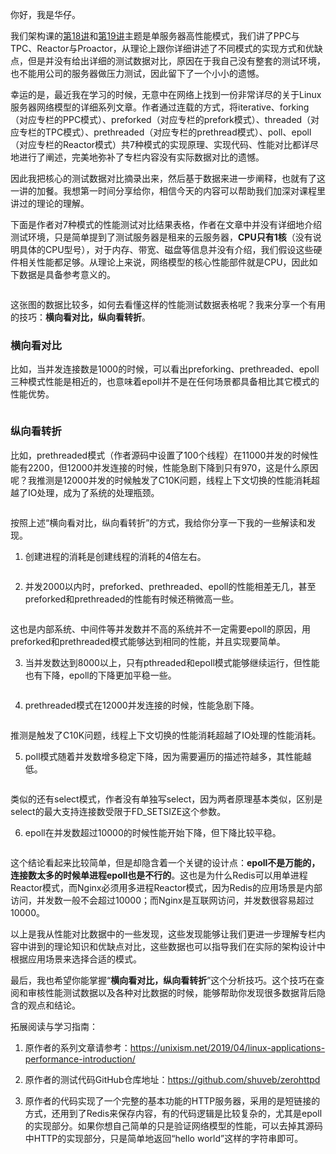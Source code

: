 <p>你好，我是华仔。</p><p>我们架构课的<a href="https://time.geekbang.org/column/article/8697">第18讲</a>和<a href="https://time.geekbang.org/column/article/8805">第19讲</a>主题是单服务器高性能模式，我们讲了PPC与TPC、Reactor与Proactor，从理论上跟你详细讲述了不同模式的实现方式和优缺点，但是并没有给出详细的测试数据对比，原因在于我自己没有整套的测试环境，也不能用公司的服务器做压力测试，因此留下了一个小小的遗憾。</p><p>幸运的是，最近我在学习的时候，无意中在网络上找到一份非常详尽的关于Linux服务器网络模型的详细系列文章。作者通过连载的方式，将iterative、forking（对应专栏的PPC模式）、preforked（对应专栏的prefork模式）、threaded（对应专栏的TPC模式）、prethreaded（对应专栏的prethread模式）、poll、epoll（对应专栏的Reactor模式）共7种模式的实现原理、实现代码、性能对比都详尽地进行了阐述，完美地弥补了专栏内容没有实际数据对比的遗憾。</p><p>因此我把核心的测试数据对比摘录出来，然后基于数据来进一步阐释，也就有了这一讲的加餐。我想第一时间分享给你，相信今天的内容可以帮助我们加深对课程里讲过的理论的理解。</p><p>下面是作者对7种模式的性能测试对比结果表格，作者在文章中并没有详细地介绍测试环境，只是简单提到了测试服务器是租来的云服务器，<strong>CPU只有1核</strong>（没有说明具体的CPU型号），对于内存、带宽、磁盘等信息并没有介绍，我们假设这些硬件相关性能都足够。从理论上来说，网络模型的核心性能部件就是CPU，因此如下数据是具备参考意义的。</p><!-- [[[read_end]]] --><p><img src="https://static001.geekbang.org/resource/image/21/e5/2121684ed5723579a817d6a47d259be5.png" alt=""></p><p>这张图的数据比较多，如何去看懂这样的性能测试数据表格呢？我来分享一个有用的技巧：<strong>横向看对比，纵向看转折</strong>。</p><h3>横向看对比</h3><p>比如，当并发连接数是1000的时候，可以看出preforking、prethreaded、epoll三种模式性能是相近的，也意味着epoll并不是在任何场景都具备相比其它模式的性能优势。</p><p><img src="https://static001.geekbang.org/resource/image/7a/98/7a85c2a05e828ca5bfb2ba98d9e0cd98.png" alt=""></p><h3>纵向看转折</h3><p>比如，prethreaded模式（作者源码中设置了100个线程）在11000并发的时候性能有2200，但12000并发连接的时候，性能急剧下降到只有970，这是什么原因呢？我推测是12000并发的时候触发了C10K问题，线程上下文切换的性能消耗超越了IO处理，成为了系统的处理瓶颈。</p><p><img src="https://static001.geekbang.org/resource/image/3a/08/3acb8af02e70c68bfa00e900c0d0fe08.png" alt=""></p><p>按照上述“横向看对比，纵向看转折”的方式，我给你分享一下我的一些解读和发现。</p><ol>
<li>创建进程的消耗是创建线程的消耗的4倍左右。</li>
</ol><p><img src="https://static001.geekbang.org/resource/image/5e/0f/5ecb69f4867c1493b78d837163f4a90f.png" alt=""></p><ol start="2">
<li>并发2000以内时，preforked、prethreaded、epoll的性能相差无几，甚至preforked和prethreaded的性能有时候还稍微高一些。</li>
</ol><p><img src="https://static001.geekbang.org/resource/image/af/ea/af8f0f78c2d9cb181a23eea955e7a8ea.png" alt=""></p><p>这也是内部系统、中间件等并发数并不高的系统并不一定需要epoll的原因，用preforked和prethreaded模式能够达到相同的性能，并且实现要简单。</p><ol start="3">
<li>当并发数达到8000以上，只有pthreaded和epoll模式能够继续运行，但性能也有下降，epoll的下降更加平稳一些。</li>
</ol><p><img src="https://static001.geekbang.org/resource/image/94/bc/9420050d285f4058b2bd315cdd395cbc.png" alt=""></p><ol start="4">
<li>prethreaded模式在12000并发连接的时候，性能急剧下降。</li>
</ol><p><img src="https://static001.geekbang.org/resource/image/3a/08/3acb8af02e70c68bfa00e900c0d0fe08.png" alt=""></p><p>推测是触发了C10K问题，线程上下文切换的性能消耗超越了IO处理的性能消耗。</p><ol start="5">
<li>poll模式随着并发数增多稳定下降，因为需要遍历的描述符越多，其性能越低。</li>
</ol><p><img src="https://static001.geekbang.org/resource/image/d6/52/d64477859d784686895ac91c5224d852.png" alt=""></p><p>类似的还有select模式，作者没有单独写select，因为两者原理基本类似，区别是select的最大支持连接数受限于FD_SETSIZE这个参数。</p><ol start="6">
<li>epoll在并发数超过10000的时候性能开始下降，但下降比较平稳。</li>
</ol><p><img src="https://static001.geekbang.org/resource/image/5b/d2/5b32b9d7b31df5a6067deca3ccc0f2d2.png" alt=""></p><p>这个结论看起来比较简单，但是却隐含着一个关键的设计点：<strong>epoll不是万能的，连接数太多的时候单进程epoll也是不行的</strong>。这也是为什么Redis可以用单进程Reactor模式，而Nginx必须用多进程Reactor模式，因为Redis的应用场景是内部访问，并发数一般不会超过10000；而Nginx是互联网访问，并发数很容易超过10000。</p><p>以上是我从性能对比数据中的一些发现，这些发现能够让我们更进一步理解专栏内容中讲到的理论知识和优缺点对比，这些数据也可以指导我们在实际的架构设计中根据应用场景来选择合适的模式。</p><p>最后，我也希望你能掌握“<strong>横向看对比，纵向看转折</strong>”这个分析技巧。这个技巧在查阅和审核性能测试数据以及各种对比数据的时候，能够帮助你发现很多数据背后隐含的观点和结论。</p><p>拓展阅读与学习指南：</p><ol>
<li>
<p>原作者的系列文章请参考：<a href="https://unixism.net/2019/04/linux-applications-performance-introduction/">https://unixism.net/2019/04/linux-applications-performance-introduction/</a></p>
</li>
<li>
<p>原作者的测试代码GitHub仓库地址：<a href="https://github.com/shuveb/zerohttpd">https://github.com/shuveb/zerohttpd</a></p>
</li>
<li>
<p>原作者的代码实现了一个完整的基本功能的HTTP服务器，采用的是短链接的方式，还用到了Redis来保存内容，有的代码逻辑是比较复杂的，尤其是epoll的实现部分。如果你想自己简单的只是验证网络模型的性能，可以去掉其源码中HTTP的实现部分，只是简单地返回“hello world”这样的字符串即可。</p>
</li>
</ol>
